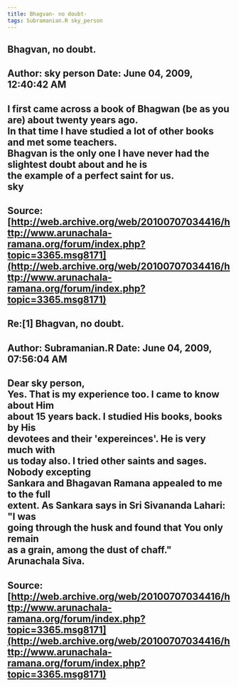 ```yaml
--- 
title: Bhagvan- no doubt-   
tags: Subramanian.R sky_person  
---  
```

## Bhagvan, no doubt.  
Author: sky person          Date: June 04, 2009, 12:40:42 AM  
---  
I first came across a book of Bhagwan (be as you are) about twenty years ago.   
In that time I have studied a lot of other books and met some teachers.   
Bhagvan is the only one I have never had the slightest doubt about and he is   
the example of a perfect saint for us.   
sky
 ---  
Source:[http://web.archive.org/web/20100707034416/http://www.arunachala-ramana.org/forum/index.php?topic=3365.msg8171](http://web.archive.org/web/20100707034416/http://www.arunachala-ramana.org/forum/index.php?topic=3365.msg8171)   
---  

## Re:[1] Bhagvan, no doubt.  
Author: Subramanian.R       Date: June 04, 2009, 07:56:04 AM  
---  
Dear sky person,   
Yes. That is my experience too. I came to know about Him   
about 15 years back. I studied His books, books by His   
devotees and their 'expereinces'. He is very much with   
us today also. I tried other saints and sages. Nobody excepting   
Sankara and Bhagavan Ramana appealed to me to the full   
extent. As Sankara says in Sri Sivananda Lahari: "I was   
going through the husk and found that You only remain   
as a grain, among the dust of chaff."   
Arunachala Siva.
 ---  
Source:[http://web.archive.org/web/20100707034416/http://www.arunachala-ramana.org/forum/index.php?topic=3365.msg8171](http://web.archive.org/web/20100707034416/http://www.arunachala-ramana.org/forum/index.php?topic=3365.msg8171)   
---  


